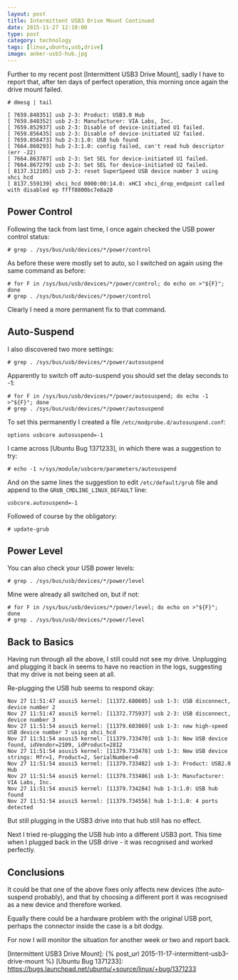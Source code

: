 ```yaml
--- 
layout: post 
title: Intermittent USB3 Drive Mount Continued
date: 2015-11-27 12:10:00
type: post 
category: technology
tags: [linux,ubuntu,usb,drive]
image: anker-usb3-hub.jpg
---
```


Further to my recent post [Intermittent USB3 Drive Mount], sadly I have to report that, after ten days of perfect operation, this morning once again the drive mount failed.

    # dmesg | tail

<!--more-->

    [ 7659.848351] usb 2-3: Product: USB3.0 Hub             
    [ 7659.848352] usb 2-3: Manufacturer: VIA Labs, Inc.         
    [ 7659.852937] usb 2-3: Disable of device-initiated U1 failed.
    [ 7659.856435] usb 2-3: Disable of device-initiated U2 failed.
    [ 7659.856473] hub 2-3:1.0: USB hub found
    [ 7664.860293] hub 2-3:1.0: config failed, can't read hub descriptor (err -22)
    [ 7664.863787] usb 2-3: Set SEL for device-initiated U1 failed.
    [ 7664.867279] usb 2-3: Set SEL for device-initiated U2 failed.
    [ 8137.312105] usb 2-3: reset SuperSpeed USB device number 3 using xhci_hcd
    [ 8137.559139] xhci_hcd 0000:00:14.0: xHCI xhci_drop_endpoint called with disabled ep ffff8800bc7e8a20

## Power Control

Following the tack from last time, I once again checked the USB power control status:

    # grep . /sys/bus/usb/devices/*/power/control

As before these were mostly set to auto, so I switched on again using the same command as before:

    # for F in /sys/bus/usb/devices/*/power/control; do echo on >"${F}"; done
    # grep . /sys/bus/usb/devices/*/power/control

Clearly I need a more permanent fix to that command.


## Auto-Suspend

I also discovered two more settings:

    # grep . /sys/bus/usb/devices/*/power/autosuspend

Apparently to switch off auto-suspend you should set the delay seconds to -1:

    # for F in /sys/bus/usb/devices/*/power/autosuspend; do echo -1 >"${F}"; done
    # grep . /sys/bus/usb/devices/*/power/autosuspend

To set this permanently I created a file `/etc/modprobe.d/autosuspend.conf`:

    options usbcore autosuspend=-1

I came across [Ubuntu Bug 1371233], in which there was a suggestion to try:

    # echo -1 >/sys/module/usbcore/parameters/autosuspend

And on the same lines the suggestion to edit `/etc/default/grub` file and append to the `GRUB_CMDLINE_LINUX_DEFAULT` line:

    usbcore.autosuspend=-1

Followed of course by the obligatory:

    # update-grub


## Power Level

You can also check your USB power levels:

    # grep . /sys/bus/usb/devices/*/power/level

Mine were already all switched on, but if not:

    # for F in /sys/bus/usb/devices/*/power/level; do echo on >"${F}"; done
    # grep . /sys/bus/usb/devices/*/power/level


## Back to Basics

Having run through all the above, I still could not see my drive. 
Unplugging and plugging it back in seems to have no reaction in the logs, suggesting that my drive is not being seen at all.

Re-plugging the USB hub seems to respond okay:

    Nov 27 11:51:47 asusi5 kernel: [11372.680605] usb 1-3: USB disconnect, device number 2
    Nov 27 11:51:47 asusi5 kernel: [11372.775937] usb 2-3: USB disconnect, device number 3
    Nov 27 11:51:54 asusi5 kernel: [11379.603869] usb 1-3: new high-speed USB device number 7 using xhci_hcd
    Nov 27 11:51:54 asusi5 kernel: [11379.733470] usb 1-3: New USB device found, idVendor=2109, idProduct=2812
    Nov 27 11:51:54 asusi5 kernel: [11379.733478] usb 1-3: New USB device strings: Mfr=1, Product=2, SerialNumber=0
    Nov 27 11:51:54 asusi5 kernel: [11379.733482] usb 1-3: Product: USB2.0 Hub
    Nov 27 11:51:54 asusi5 kernel: [11379.733486] usb 1-3: Manufacturer: VIA Labs, Inc.
    Nov 27 11:51:54 asusi5 kernel: [11379.734284] hub 1-3:1.0: USB hub found
    Nov 27 11:51:54 asusi5 kernel: [11379.734556] hub 1-3:1.0: 4 ports detected

But still plugging in the USB3 drive into that hub still has no effect. 

Next I tried re-plugging the USB hub into a different USB3 port. 
This time when I plugged back in the USB drive - it was recognised and worked perfectly.


## Conclusions

It could be that one of the above fixes only affects new devices (the auto-suspend probably), and that by choosing a different port it was recognised as a new device and therefore worked.

Equally there could be a hardware problem with the original USB port, perhaps the connector inside the case is a bit dodgy.

For now I will monitor the situation for another week or two and report back.

[Intermittent USB3 Drive Mount]: {% post_url 2015-11-17-intermittent-usb3-drive-mount %}
[Ubuntu Bug 1371233]: https://bugs.launchpad.net/ubuntu/+source/linux/+bug/1371233


